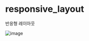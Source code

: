 # responsive_layout

반응형 레이아웃

![image](https://github.com/NCSUAL/Flutter/assets/141344623/ecff5464-bfd8-4045-b25b-a4339fdca225)
